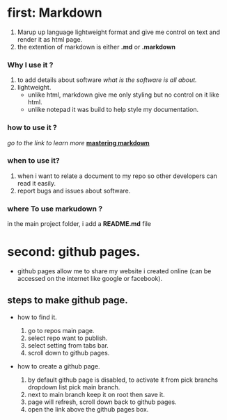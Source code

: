 # first: Markdown
 1. Marup up language lightweight format and give me control on text and render it as html page.
 2. the extention of markdown is either **.md** or **.markdown**

### Why I use it ?
 1. to add details about software
    *what is the software is all about.*
 2. lightweight.
    * unlike html, markdown give me only styling but no control on it like html.
    * unlike notepad it was build to help style my documentation.

### how to use it ?
 *go to the link to learn more*
 **[mastering markdown](https://guides.github.com/features/mastering-markdown/)**

### when to use it?
  1. when i want to relate a document to my repo so other developers can read it easily.
  2. report bugs and issues about software.

### where To use markudown ?
  in the main project folder, i add a **README.md** file

# second: github pages.
 *  github pages allow me to share my website i created online (can be accessed on the internet like google or facebook).
 
## steps to make github page.
   * how to find it. 
     1. go to repos main page.
     2. select repo want to publish.
     3. select setting from tabs bar.
     4. scroll down to github pages.
   
   * how to create a github page.
      1. by default github page is disabled, to activate it from pick branchs dropdown list pick main branch.
      2. next to main branch keep it on root then save it.
      3. page will refresh, scroll down back to github pages.
      4. open the link above the github pages box.
